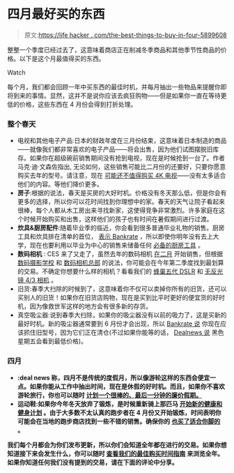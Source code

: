 # 四月最好买的东西

> 原文:[https://life hacker . com/the-best-things-to-buy-in-four-5899608](https://lifehacker.com/the-best-things-to-buy-in-april-5899608)

整整一个季度已经过去了，这意味着商店正在削减冬季商品和其他季节性商品的价格。以下是这个月最值得买的东西。

Watch

每个月，我们都会回顾一年中买东西的最佳时机，并每月抽出一些物品来提醒你即将到来的事情。显然，这并不是说你应该去疯狂购物——但是如果你一直在等待更低的价格，这些东西在 4 月份会得到打折处理。

### 整个春天

*   电视和其他电子产品:日本的财政年度在三月份结束，这意味着日本制造的商品——就像我们都非常喜欢的电子产品——将会出售，因为他们试图摆脱旧库存。如果你在超级碗前销售期间没有抢到电视，现在是时候抢到一台了。作者马克·迪·文森佐指出, 无论如何，这些销售可能比二月份的还要好，只要你愿意购买去年的型号。请注意，现在 [可能还不值得购买 4K 电视](http://lifehacker.com/what-is-4k-and-should-i-buy-a-4k-display-right-now-1540920905)——没有太多适合他们的内容。等他们降价更多。
*   **房子**:根据的说法，春天是买房的大好时机。价格没有冬天那么低，但是你会有更多的选择，所以你可以花时间找到你理想中的家。春天的天气让院子看起来很棒，每个人都从木工房出来寻找新家，这使得竞争非常激烈。许多家庭在这个时候开始购买和出售，这样他们的孩子也有时间在暑假期间进行过渡。
*   **炊具&厨房配件**:随着毕业季的临近，你会看到很多普通毕业礼物的销售。厨房工具和炊具排在清单的首位， [表示 Bankrate](http://www.bankrate.com/brm/news/pf/best_time_buy_20070128_a3.asp) ，所以即使你明年没有去上大学，现在也要利用以毕业为中心的销售来储备任何 [必备的厨房工具](https://lifehacker.com/five-must-have-tools-for-any-kitchen-5284428) 。
*   **数码相机** : CES 来了又走了，虽然去年的数码相机 [在二月](http://www.pcworld.com/article/140742/article.html) 开始销售，但根据 [数码摄影学校](http://digital-photography-school.com/when-is-the-best-time-to-buy-a-digital-camera-3-questions-to-ask) 和 [数码相机总部](http://www.digitalcamera-hq.com/articles/five-tips-to-get-the-best-deal-on-a-digital-camera) 的说法，你可能会在今年第二季度找到最划算的交易。不确定你想要什么样的相机？看看我们的 [蜂巢五代 DSLR](http://lifehacker.com/five-best-dslrs-5982944) 和 [无反光镜 4/3 相机](http://lifehacker.com/five-best-mirrorless-interchangeable-lens-cameras-5992048) 。
*   旧货:春季大扫除的时候到了，这意味着你不仅可以卖掉你所有的旧货，还可以买别人的旧货！如果你在旧货店购物，现在是买到比平时更好的便宜货的好时机，因为像救世军这样的地方会有很多新的存货。
*   真空吸尘器:说到春季大扫除，如果你的吸尘器没有以前的吸力了，这是买新的最好时机。新的吸尘器通常要到 6 月份才会出现，所以 [Bankrate 说](http://www.bankrate.com/brm/news/pf/best_time_buy_20070128_a4.asp) 你现在应该抓住旧型号，因为它们正在清仓(不过如果你能等的话， [Dealnews 说](http://dealnews.com/features/The-Best-and-Worst-Things-to-Buy-in-March/552848.html) 黑色星期五会看到最低价格)。

### 四月

*   **:deal news 称，四月不是传统的度假月，所以像游轮这样的东西会便宜一点。如果你能从工作中抽出时间，现在是休假的好时机。而且，如果你不喜欢游轮旅行，你也可以随时 [计划一个很棒的、最后一分钟的廉价假期。](https://lifehacker.com/how-to-plan-an-awesome-last-minute-vacation-on-the-che-5840381)**
*   ****运动鞋**:如果你今年冬天放弃了锻炼，是时候重新骑上那匹马 [开始新的健康和健身计划](http://lifehacker.com/upgrade-your-health-and-fitness-routines-this-weekend-5843393) 。由于大多数不太认真的跑步者在 4 月份又开始锻炼，时间表明你可能会在当地的跑步商店找到一些不错的销售。确保你的 [也买了适合你脚的](http://lifehacker.com/whats-the-difference-between-all-these-running-shoes-476458686) 。**

**我们每个月都会为你们发布更新，所以你们会知道全年都在进行的交易。如果你想知道接下来会发生什么，你可以随时 [查看我们的最佳购买时间指南](https://lifehacker.com/the-best-time-to-buy-anything-during-the-year-5973864) 来浏览全年。如果你知道任何我们没有提到的交易，请在下面的评论中分享。**